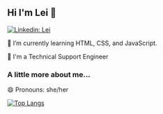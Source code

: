 <h2> Hi I'm Lei 👋</h2>

[![Linkedin: Lei](https://img.shields.io/badge/-Lei-blue?style=flat-square&logo=Linkedin&logoColor=white&link=https://www.linkedin.com/in/thisislei-h)](https://www.linkedin.com/in/thisislei-h/)

<p>🌱 I’m currently learning HTML, CSS, and JavaScript.</p>
<p>🔭 I'm a Technical Support Engineer</p>

<h3> A little more about me...</h3>

<p>😄 Pronouns: she/her</p>

[![Top Langs](https://github-readme-stats.vercel.app/api/top-langs/?username=leihuang96&show_icons=true&title_color=ffffff&text_color=c9cacc&icon_color=2bbc8a&bg_color=1d1f21)](https://github.com/leihuang96/github-readme-stats)


